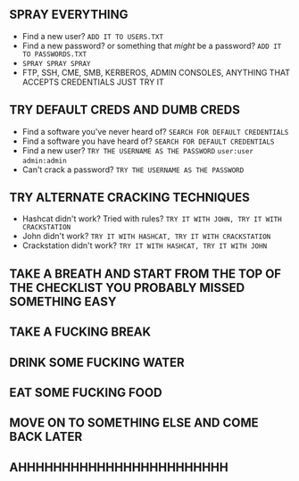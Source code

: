 ## SPRAY EVERYTHING
- Find a new user? `ADD IT TO USERS.TXT`
- Find a new password? or something that *might* be a password? `ADD IT TO PASSWORDS.TXT`
- `SPRAY SPRAY SPRAY`
- FTP, SSH, CME, SMB, KERBEROS, ADMIN CONSOLES, ANYTHING THAT ACCEPTS CREDENTIALS JUST TRY IT

## TRY DEFAULT CREDS AND DUMB CREDS
- Find a software you've never heard of? `SEARCH FOR DEFAULT CREDENTIALS`
- Find a software you have heard of? `SEARCH FOR DEFAULT CREDENTIALS`
- Find a new user? `TRY THE USERNAME AS THE PASSWORD`  `user:user` `admin:admin`
- Can't crack a password? `TRY THE USERNAME AS THE PASSWORD`

## TRY ALTERNATE CRACKING TECHNIQUES
- Hashcat didn't work? Tried with rules? `TRY IT WITH JOHN, TRY IT WITH CRACKSTATION`
- John didn't work? `TRY IT WITH HASHCAT, TRY IT WITH CRACKSTATION`
- Crackstation didn't work? `TRY IT WITH HASHCAT, TRY IT WITH JOHN`

## TAKE A BREATH AND START FROM THE TOP OF THE CHECKLIST YOU PROBABLY MISSED SOMETHING EASY

## TAKE A FUCKING BREAK

## DRINK SOME FUCKING WATER

## EAT SOME FUCKING FOOD

## MOVE ON TO SOMETHING ELSE AND COME BACK LATER

## AHHHHHHHHHHHHHHHHHHHHHHHH
